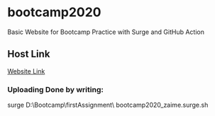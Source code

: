 # bootcamp2020
Basic Website for Bootcamp Practice with Surge and GitHub Action

## Host Link
[Website Link](https://bootcamp2020_zaime.surge.sh)

### Uploading Done by writing:
surge D:\Bootcamp\firstAssignment\ bootcamp2020_zaime.surge.sh